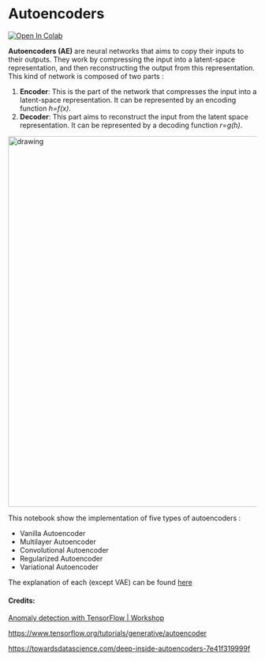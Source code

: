 # Autoencoders

[![Open In Colab](https://colab.research.google.com/assets/colab-badge.svg)](https://colab.research.google.com/github/ashwaniYDV/autoencoders-tf)

**Autoencoders (AE)** are neural networks that aims to copy their inputs to their outputs. They work by compressing the input into a latent-space representation, and then reconstructing the output from this representation. This kind of network is composed of two parts :

1. **Encoder**: This is the part of the network that compresses the input into a latent-space representation. It can be represented by an encoding function _h=f(x)_.
2. **Decoder**: This part aims to reconstruct the input from the latent space representation. It can be represented by a decoding function _r=g(h)_.

<img src="https://nathanhubens.github.io/posts/images/autoencoders/AE.png" alt="drawing" width="750"/>

This notebook show the implementation of five types of autoencoders :

* Vanilla Autoencoder
* Multilayer Autoencoder
* Convolutional Autoencoder
* Regularized Autoencoder
* Variational Autoencoder

The explanation of each (except VAE) can be found [here](https://towardsdatascience.com/deep-inside-autoencoders-7e41f319999f)


#### Credits:

[Anomaly detection with TensorFlow | Workshop](https://youtu.be/2K3ScZp1dXQ)

https://www.tensorflow.org/tutorials/generative/autoencoder

https://towardsdatascience.com/deep-inside-autoencoders-7e41f319999f

